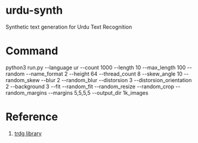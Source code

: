 # urdu-synth
Synthetic text generation for Urdu Text Recognition

# Command
python3 run.py --language ur --count 1000 --length 10 --max_length 100 --random --name_format 2 --height 64 --thread_count 8 --skew_angle 10 --random_skew --blur 2 --random_blur --distorsion 3 --distorsion_orientation 2 --background 3 --fit --random_fit --random_resize --random_crop --random_margins --margins 5,5,5,5 --output_dir 1k_images 

# Reference
1. [trdg library](https://github.com/Belval/TextRecognitionDataGenerator)